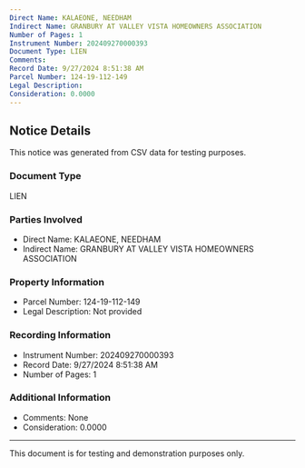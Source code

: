 ```yaml
---
Direct Name: KALAEONE, NEEDHAM
Indirect Name: GRANBURY AT VALLEY VISTA HOMEOWNERS ASSOCIATION
Number of Pages: 1
Instrument Number: 202409270000393
Document Type: LIEN
Comments: 
Record Date: 9/27/2024 8:51:38 AM
Parcel Number: 124-19-112-149
Legal Description: 
Consideration: 0.0000
---
```


## Notice Details

This notice was generated from CSV data for testing purposes.

### Document Type
LIEN

### Parties Involved
- Direct Name: KALAEONE, NEEDHAM
- Indirect Name: GRANBURY AT VALLEY VISTA HOMEOWNERS ASSOCIATION

### Property Information
- Parcel Number: 124-19-112-149
- Legal Description: Not provided

### Recording Information
- Instrument Number: 202409270000393
- Record Date: 9/27/2024 8:51:38 AM
- Number of Pages: 1

### Additional Information
- Comments: None
- Consideration: 0.0000

---

This document is for testing and demonstration purposes only.
